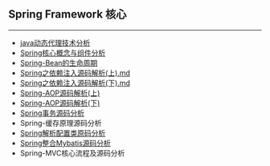 ## Spring Framework 核心

***

- [java动态代理技术分析](docs/spring/1.java动态代理技术分析.md)
- [Spring核心概念与组件分析](docs/spring/2.Spring核心概念与组件分析.md)
- [Spring-Bean的生命周期](docs/spring/3.SpringBean的生命周期.md)
- [Spring之依赖注入源码解析(上).md](docs/spring/4.Spring依赖注入源码解析(上).md)
- [Spring之依赖注入源码解析(下).md](docs/spring/5.Spring依赖注入源码解析(下).md)
- [Spring-AOP源码解析(上)](docs/spring/Spring-AOP源码解析(上).md)
- [Spring-AOP源码解析(下)](docs/spring/Spring-AOP源码解析(下).md)
- [Spring事务源码分析](docs/spring/Spring事务源码分析.md)
- Spring-缓存原理源码分析
- [Spring解析配置类原码分析](docs/spring/Spring解析配置类源码分析.md)
- [Spring整合Mybatis源码分析](docs/spring/Spring整合Mybatis源码分析.md)  
- Spring-MVC核心流程及源码分析